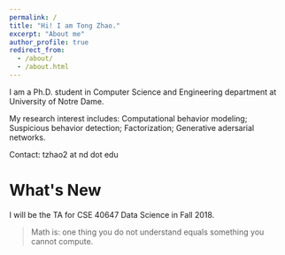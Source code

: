 ```yaml
---
permalink: /
title: "Hi! I am Tong Zhao."
excerpt: "About me"
author_profile: true
redirect_from: 
  - /about/
  - /about.html
---
```


I am a Ph.D. student in Computer Science and Engineering department at University of Notre Dame.

My research interest includes: Computational behavior modeling; Suspicious behavior detection; Factorization; Generative adersarial networks.

Contact: tzhao2 at nd dot edu

What's New
======
I will be the TA for CSE 40647 Data Science in Fall 2018.


> Math is: one thing you do not understand equals something you cannot compute.
